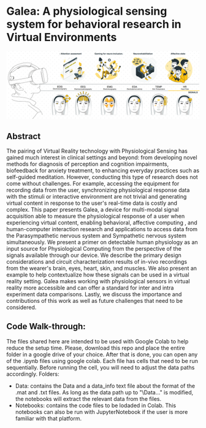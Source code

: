 # Galea: A physiological sensing system for behavioral research in Virtual Environments

![alt text](https://github.com/gbernal/IEEEVR_paper_code/blob/main/Galea_image.png?raw=true)

## Abstract

The pairing of Virtual Reality technology with Physiological Sensing has gained much interest in clinical settings and beyond: from developing novel methods for diagnosis of perception and cognition impairments, biofeedback for anxiety treatment, to enhancing everyday practices such as self-guided meditation. However, conducting this type of research does not come without challenges. For example, accessing the equipment for recording data from the user, synchronizing physiological response data with the stimuli or interactive environment are not trivial and generating virtual content in response to the user's real-time data is costly and complex. 
This paper presents Galea, a device for multi-modal signal acquisition able to measure the physiological response of a user when experiencing virtual content, enabling behavioral, affective computing , and human-computer interaction research and applications to access data from the Parasympathetic nervous system and Sympathetic nervous system simultaneously.
We present a primer on detectable human physiology as an input source for Physiological Computing from the perspective of the signals available through our device.
We describe the primary design considerations and circuit characterization results of in-vivo recordings from the wearer's brain, eyes, heart, skin, and muscles. We also present an example to help contextualize how these signals can be used in a virtual reality setting. Galea makes working with physiological sensors in virtual reality more accessible and can offer a standard for inter and intra experiment data comparisons. Lastly, we discuss the importance and contributions of this work as well as future challenges that need to be considered.

## Code Walk-through:
The files shared here are intended to be used with Google Colab to help reduce the setup time. Please, download this repo and place the entire folder in a google drive of your choice. After that is done, you can open any of the .ipynb files using google colab. Each file has cells that need to be run sequentially. Before running the cell, you will need to adjust the data paths accordingly.
Folders:
* Data: contains the Data and a data_info text file about the format of the .mat and .txt files. As long as the data path up to "\Data..." is modified, the notebooks will extract the relevant data from the files.
* Notebooks: contains the code files to be lodaded in Colab. This notebooks can also be run with JupyterNotebook if the user is more familiar with that platform.
